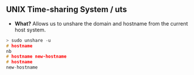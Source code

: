 ## UNIX Time-sharing System / uts
- **What?** Allows us to unshare the domain and hostname from the current host system.
```c
> sudo unshare -u
# hostname
nb
# hostname new-hostname
# hostname
new-hostname
```
